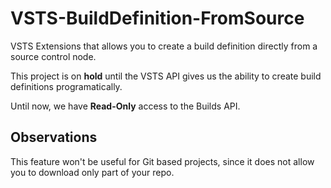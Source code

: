 # VSTS-BuildDefinition-FromSource
VSTS Extensions that allows you to create a build definition directly from a source control node.

This project is on **hold** until the VSTS API gives us the ability to create build definitions programatically.

Until now, we have **Read-Only** access to the Builds API.

## Observations

This feature won't be useful for Git based projects, since it does not allow you to download only part of your repo.